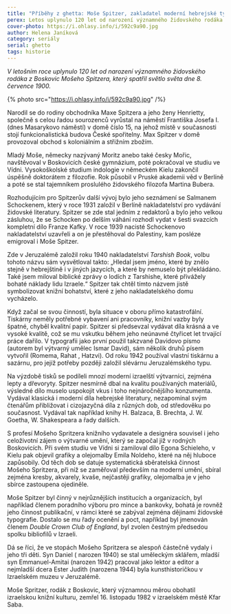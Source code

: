 ```yaml
---
title: "Příběhy z ghetta: Moše Spitzer, zakladatel moderní hebrejské typografie a knižního designu"
perex: Letos uplynulo 120 let od narození významného židovského rodáka z Boskovic Mošeho Spitzera, který spatřil světlo světa 8. července 1900.
cover-photo: https://i.ohlasy.info/i/592c9a90.jpg
author: Helena Janíková
category: seriály
serial: ghetto
tags: historie
---
```


*V letošním roce uplynulo 120 let od narození významného židovského rodáka z Boskovic Mošeho Spitzera, který spatřil světlo světa dne 8. července 1900.*

{% photo src="https://i.ohlasy.info/i/592c9a90.jpg" /%}

Narodil se do rodiny obchodníka Maxe Spitzera a jeho ženy Henrietty, společně s celou řadou sourozenců vyrůstal na náměstí Františka Josefa I. (dnes Masarykovo náměstí) v domě číslo 15, na jehož místě v současnosti stojí funkcionalistická budova České spořitelny. Max Spitzer v domě provozoval obchod s koloniálním a střižním zbožím.

Mladý Moše, německy nazývaný Moritz anebo také česky Mořic, navštěvoval v Boskovicích české gymnázium, poté pokračoval ve studiu ve Vídni. Vysokoškolské studium indologie v německém Kielu zakončil úspěšně doktorátem z filozofie. Rok působil v Pruské akademii věd v Berlíně a poté se stal tajemníkem proslulého židovského filozofa Martina Bubera. 

Rozhodujícím pro Spitzerův další vývoj bylo jeho seznámení se Salmanem Schockenem, který v roce 1931 založil v Berlíně nakladatelství pro vydávání židovské literatury. Spitzer se zde stal jedním z redaktorů a bylo jeho velkou zásluhou, že se Schocken po delším váhání rozhodl vydat v šesti svazcích kompletní dílo Franze Kafky. V roce 1939 nacisté Schockenovo nakladatelství uzavřeli a on je přestěhoval do Palestiny, kam posléze emigroval i Moše Spitzer.

Zde v Jeruzalémě založil roku 1940 nakladatelství *Tarshish Book*, volbu tohoto názvu sám vysvětloval takto: „Hledal jsem jméno, které by znělo stejně v hebrejštině i v jiných jazycích, a které by nemuselo být překládáno. Také jsem miloval biblické zprávy o lodích z Tarshishe, které přivážely bohaté náklady lidu Izraele.“ Spitzer tak chtěl tímto názvem jistě symbolizovat knižní bohatství, které z jeho nakladatelského domu vycházelo. 

Když začal se svou činností, byla situace v oboru přímo katastrofální. Tiskárny neměly potřebné vybavení ani pracovníky, knižní vazby byly špatné, chyběl kvalitní papír. Spitzer si předsevzal vydávat díla krásná a ve vysoké kvalitě, což se mu vskutku během jeho neúnavné čtyřicet let trvající práce dařilo. V typografii jako první použil takzvané Davidovo písmo (autorem byl výtvarný umělec Ismar David), sám několik druhů písem vytvořil (Romema, Rahat , Hatzvi). Od roku 1942 používal vlastní tiskárnu a sazárnu, pro jejíž potřeby později založil slévárnu Jeruzalémského typu.

Na výzdobě tisků se podíleli mnozí moderní izraelští výtvarníci, zejména lepty a dřevoryty. Spitzer nesmírně dbal na kvalitu používaných materiálů, výsledné dílo muselo uspokojit vkus i toho nejnáročnějšího konzumenta. Vydával klasická i moderní díla hebrejské literatury, nezapomínal svým čtenářům přibližovat i cizojazyčná díla z různých dob, od středověku po současnost. Vydával tak například knihy H. Balzaca, B. Brechta, J. W. Goetha, W. Shakespeara a řady dalších.

S profesí Mošeho Spritzera knižního vydavatele a designéra souvisel i jeho celoživotní zájem o výtvarné umění, který se započal již v rodných Boskovicích. Při svém studiu ve Vídni si zamiloval dílo Egona Schieleho, v Kielu pak objevil grafiky a olejomalby Emila Noldeho, které na něj hluboce zapůsobily. Od těch dob se datuje systematická sběratelská činnost Mošeho Spritzera, při níž se zaměřoval především na moderní umění, sbíral zejména kresby, akvarely, kvaše, nejčastěji grafiky, olejomalba je v jeho sbírce zastoupena ojediněle.

Moše Spitzer byl činný v nejrůznějších institucích a organizacích, byl například členem poradního výboru pro mince a bankovky, bohatá je rovněž jeho činnost publikační, v rámci které se zabýval zejména dějinami židovské typografie. Dostalo se mu řady ocenění a poct, například byl jmenován členem *Double Crown Club of England*, byl zvolen čestným předsedou spolku bibliofilů v Izraeli.

Dá se říci, že ve stopách Mošeho Spritzera se alespoň částečně vydaly i jeho tři děti. Syn Daniel ( narozen 1940) se stal uměleckým sklářem, mladší syn Emmanuel-Amitai (narozen 1942) pracoval jako lektor a editor a nejmladší dcera Ester Judith (narozena 1944) byla kunsthistoričkou v Izraelském muzeu v Jeruzalémě.

Moše Spritzer, rodák z Boskovic, který významnou měrou obohatil izraelskou knižní kulturu, zemřel 16. listopadu 1982 v izraelském městě Kfar Saba.
